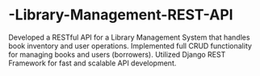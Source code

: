# -Library-Management-REST-API
Developed a RESTful API for a Library Management System that handles book inventory and user operations. Implemented full CRUD functionality for managing books and users (borrowers). Utilized Django REST Framework for fast and scalable API development.
